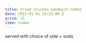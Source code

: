 ```yaml
---
title: Fried Chicken Sandwich Combo
date: 2017-01-01 23:21:00 Z
price: 15
item: Combo
---
```


served with choice of side + soda